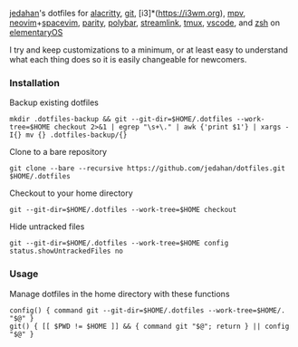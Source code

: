 [jedahan](http://jonathan.is)'s dotfiles for [alacritty](https://github.com/jwilm/alacritty),
[git](https://git-scm.com),
[i3]*(https://i3wm.org),
[mpv](https://mpv.io),
[neovim](https://neovim.io)+[spacevim](https://spacevim.org),
[parity](https://parity.io),
[polybar](https://polybar.github.io),
[streamlink](https://streamlink.github.io),
[tmux](https://tmux.github.io),
[vscode](https://github.com/Microsoft/vscode),
and [zsh](https://zsh.org) on [elementaryOS](https://elementaryos.com)

I try and keep customizations to a minimum, or at least easy to understand what each thing does so it is easily changeable for newcomers.

### Installation

Backup existing dotfiles

    mkdir .dotfiles-backup && git --git-dir=$HOME/.dotfiles --work-tree=$HOME checkout 2>&1 | egrep "\s+\." | awk {'print $1'} | xargs -I{} mv {} .dotfiles-backup/{}

Clone to a bare repository

    git clone --bare --recursive https://github.com/jedahan/dotfiles.git $HOME/.dotfiles

Checkout to your home directory

    git --git-dir=$HOME/.dotfiles --work-tree=$HOME checkout

Hide untracked files

    git --git-dir=$HOME/.dotfiles --work-tree=$HOME config status.showUntrackedFiles no

### Usage

Manage dotfiles in the home directory with these functions

    config() { command git --git-dir=$HOME/.dotfiles --work-tree=$HOME/. "$@" }
    git() { [[ $PWD != $HOME ]] && { command git "$@"; return } || config "$@" }
